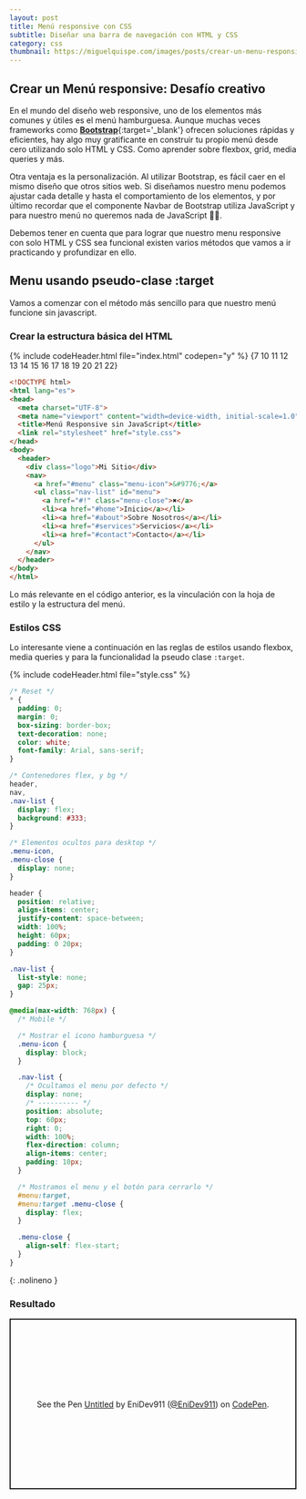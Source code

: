 ```yaml
---
layout: post
title: Menú responsive con CSS
subtitle: Diseñar una barra de navegación con HTML y CSS
category: css
thumbnail: https://miguelquispe.com/images/posts/crear-un-menu-responsive/banner-menu-responsive.jpg
---
```


## Crear un Menú responsive: Desafío creativo

En el mundo del diseño web responsive, uno de los elementos más comunes y
útiles es el menú hamburguesa. Aunque muchas veces frameworks como
[**Bootstrap**](https://getbootstrap.com/){:target='_blank'} ofrecen soluciones rápidas y eficientes, hay algo muy gratificante en construir tu propio menú desde cero utilizando solo HTML y CSS. Como aprender sobre flexbox, grid, media queries y más.

Otra ventaja es la personalización. Al utilizar Bootstrap, es fácil caer en el mismo diseño que otros sitios web. Si diseñamos nuestro menu podemos ajustar cada detalle y hasta el comportamiento de los elementos, y por último recordar que el componente Navbar de Bootstrap utiliza JavaScript y para nuestro menú no queremos nada de JavaScript 🙅‍♂️.

Debemos tener en cuenta que para lograr que nuestro menu responsive con solo HTML y CSS sea funcional existen varios métodos que vamos a ir practicando y profundizar en ello.

## Menu usando pseudo-clase :target

Vamos a comenzar con el método más sencillo para que nuestro menú funcione sin javascript.

### Crear la estructura básica del HTML

{% include codeHeader.html file="index.html" codepen="y" %}
{7 10 11 12 13 14 15 16 17 18 19 20 21 22}
```html
<!DOCTYPE html>
<html lang="es">
<head>
  <meta charset="UTF-8">
  <meta name="viewport" content="width=device-width, initial-scale=1.0">
  <title>Menú Responsive sin JavaScript</title>
  <link rel="stylesheet" href="style.css">
</head>
<body>
  <header>
    <div class="logo">Mi Sitio</div>
    <nav>
      <a href="#menu" class="menu-icon">&#9776;</a>
      <ul class="nav-list" id="menu">
        <a href="#!" class="menu-close">✖</a>
        <li><a href="#home">Inicio</a></li>
        <li><a href="#about">Sobre Nosotros</a></li>
        <li><a href="#services">Servicios</a></li>
        <li><a href="#contact">Contacto</a></li>
      </ul>
    </nav>
  </header>
</body>
</html>
```

Lo más relevante en el código anterior, es la vinculación con la hoja de estilo y la estructura del menú.

### Estilos CSS

Lo interesante viene a continuación en las reglas de estilos usando flexbox, media queries y para la funcionalidad la pseudo clase `:target`.

{% include codeHeader.html file="style.css" %}
```css
/* Reset */
* {
  padding: 0;
  margin: 0;
  box-sizing: border-box;
  text-decoration: none;
  color: white;
  font-family: Arial, sans-serif;
}

/* Contenedores flex, y bg */
header,
nav,
.nav-list {
  display: flex;
  background: #333;
}

/* Elementos ocultos para desktop */
.menu-icon,
.menu-close {
  display: none;
}

header {
  position: relative;
  align-items: center;
  justify-content: space-between;
  width: 100%;
  height: 60px;
  padding: 0 20px;
}

.nav-list {
  list-style: none;
  gap: 25px;
}

@media(max-width: 768px) {
  /* Mobile */

  /* Mostrar el icono hamburguesa */
  .menu-icon {
    display: block;
  }

  .nav-list {
    /* Ocultamos el menu por defecto */
    display: none;
    /* ---------- */
    position: absolute;
    top: 60px;
    right: 0;
    width: 100%;
    flex-direction: column;
    align-items: center;
    padding: 10px;
  }

  /* Mostramos el menu y el botón para cerrarlo */
  #menu:target,
  #menu:target .menu-close {
    display: flex;
  }

  .menu-close {
    align-self: flex-start;
  }
}
```
{: .nolineno }

### Resultado

<p class="codepen" data-height="300" data-default-tab="html,result" data-slug-hash="PoMGWPP" data-pen-title="Untitled" data-user="EniDev911" style="height: 300px; box-sizing: border-box; display: flex; align-items: center; justify-content: center; border: 2px solid; margin: 1em 0; padding: 1em;">
  <span>See the Pen <a href="https://codepen.io/EniDev911/pen/PoMGWPP">
  Untitled</a> by EniDev911 (<a href="https://codepen.io/EniDev911">@EniDev911</a>)
  on <a href="https://codepen.io">CodePen</a>.</span>
</p>
<script async src="https://cpwebassets.codepen.io/assets/embed/ei.js"></script>
<br><br>